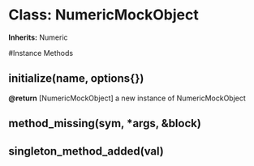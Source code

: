 # Class: NumericMockObject
**Inherits:** Numeric
    




#Instance Methods
## initialize(name, options{}) [](#method-i-initialize)

**@return** [NumericMockObject] a new instance of NumericMockObject

## method_missing(sym, *args, &block) [](#method-i-method_missing)

## singleton_method_added(val) [](#method-i-singleton_method_added)

